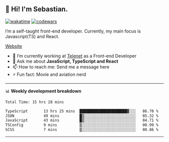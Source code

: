 ## 👋 Hi! I'm Sebastian.

[![wakatime](https://wakatime.com/badge/user/df0036c6-328a-4a39-be9b-e49417ed22a1.svg)](https://wakatime.com/@df0036c6-328a-4a39-be9b-e49417ed22a1)
[![codewars](https://www.codewars.com/users/sebavuye/badges/small)](https://www.codewars.com/users/sebavuye)

I’m a self-taught front-end developer. Currently, my main focus is Javascript(TS) and React.

[Website](https://sebastianvuye.be)

- 🔭 I’m currently working at [Telenet](https://telenet.be/) as a Front-end Developer
- 💬 Ask me about **JavaScript, TypeScript and React**
- 📫 How to reach me: Send me a message here
- ⚡ Fun fact: Movie and aviation nerd

-------

📊 **Weekly development breakdown**

<!--START_SECTION:waka-->

```txt
Total Time: 15 hrs 28 mins

TypeScript       13 hrs 25 mins  █████████████████████▓░░░   86.70 %
JSON             49 mins         █▒░░░░░░░░░░░░░░░░░░░░░░░   05.32 %
JavaScript       43 mins         █▒░░░░░░░░░░░░░░░░░░░░░░░   04.71 %
TSConfig         9 mins          ▒░░░░░░░░░░░░░░░░░░░░░░░░   00.99 %
SCSS             7 mins          ▒░░░░░░░░░░░░░░░░░░░░░░░░   00.86 %
```

<!--END_SECTION:waka-->
-------
